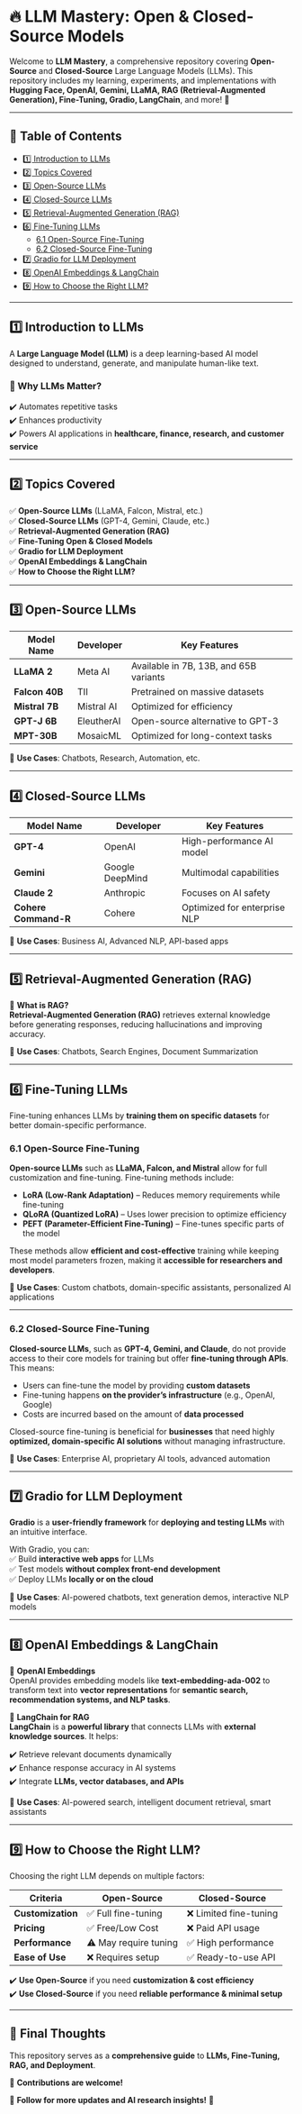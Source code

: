 # 🔥 LLM Mastery: Open & Closed-Source Models  

Welcome to **LLM Mastery**, a comprehensive repository covering **Open-Source** and **Closed-Source** Large Language Models (LLMs). This repository includes my learning, experiments, and implementations with **Hugging Face, OpenAI, Gemini, LLaMA, RAG (Retrieval-Augmented Generation), Fine-Tuning, Gradio, LangChain**, and more! 🚀  

---

## 📌 Table of Contents  

- [1️⃣ Introduction to LLMs](#1️⃣-introduction-to-llms)  
- [2️⃣ Topics Covered](#2️⃣-topics-covered)  
- [3️⃣ Open-Source LLMs](#3️⃣-open-source-llms)  
- [4️⃣ Closed-Source LLMs](#4️⃣-closed-source-llms)  
- [5️⃣ Retrieval-Augmented Generation (RAG)](#5️⃣-retrieval-augmented-generation-rag)  
- [6️⃣ Fine-Tuning LLMs](#6️⃣-fine-tuning-llms)  
  - [6.1 Open-Source Fine-Tuning](#61-open-source-fine-tuning)  
  - [6.2 Closed-Source Fine-Tuning](#62-closed-source-fine-tuning)  
- [7️⃣ Gradio for LLM Deployment](#7️⃣-gradio-for-llm-deployment)  
- [8️⃣ OpenAI Embeddings & LangChain](#8️⃣-openai-embeddings--langchain)  
- [9️⃣ How to Choose the Right LLM?](#9️⃣-how-to-choose-the-right-llm)  

---

## 1️⃣ Introduction to LLMs  

A **Large Language Model (LLM)** is a deep learning-based AI model designed to understand, generate, and manipulate human-like text.  

### 🔹 Why LLMs Matter?  
✔️ Automates repetitive tasks  
✔️ Enhances productivity  
✔️ Powers AI applications in **healthcare, finance, research, and customer service**  

---

## 2️⃣ Topics Covered  

✅ **Open-Source LLMs** (LLaMA, Falcon, Mistral, etc.)  
✅ **Closed-Source LLMs** (GPT-4, Gemini, Claude, etc.)  
✅ **Retrieval-Augmented Generation (RAG)**  
✅ **Fine-Tuning Open & Closed Models**  
✅ **Gradio for LLM Deployment**  
✅ **OpenAI Embeddings & LangChain**  
✅ **How to Choose the Right LLM?**  

---

## 3️⃣ Open-Source LLMs  

| Model Name    | Developer | Key Features |
|--------------|------------|--------------|
| **LLaMA 2** | Meta AI | Available in 7B, 13B, and 65B variants |
| **Falcon 40B** | TII | Pretrained on massive datasets |
| **Mistral 7B** | Mistral AI | Optimized for efficiency |
| **GPT-J 6B** | EleutherAI | Open-source alternative to GPT-3 |
| **MPT-30B** | MosaicML | Optimized for long-context tasks |

📌 **Use Cases**: Chatbots, Research, Automation, etc.  

---

## 4️⃣ Closed-Source LLMs  

| Model Name | Developer | Key Features |
|------------|-----------|--------------|
| **GPT-4** | OpenAI | High-performance AI model |
| **Gemini** | Google DeepMind | Multimodal capabilities |
| **Claude 2** | Anthropic | Focuses on AI safety |
| **Cohere Command-R** | Cohere | Optimized for enterprise NLP |

📌 **Use Cases**: Business AI, Advanced NLP, API-based apps  

---

## 5️⃣ Retrieval-Augmented Generation (RAG)  

🔹 **What is RAG?**  
**Retrieval-Augmented Generation (RAG)** retrieves external knowledge before generating responses, reducing hallucinations and improving accuracy.  

📌 **Use Cases**: Chatbots, Search Engines, Document Summarization  

---

## 6️⃣ Fine-Tuning LLMs  

Fine-tuning enhances LLMs by **training them on specific datasets** for better domain-specific performance.  

### **6.1 Open-Source Fine-Tuning**  

**Open-source LLMs** such as **LLaMA, Falcon, and Mistral** allow for full customization and fine-tuning. Fine-tuning methods include:  

- **LoRA (Low-Rank Adaptation)** – Reduces memory requirements while fine-tuning  
- **QLoRA (Quantized LoRA)** – Uses lower precision to optimize efficiency  
- **PEFT (Parameter-Efficient Fine-Tuning)** – Fine-tunes specific parts of the model  

These methods allow **efficient and cost-effective** training while keeping most model parameters frozen, making it **accessible for researchers and developers**.  

📌 **Use Cases**: Custom chatbots, domain-specific assistants, personalized AI applications  

---

### **6.2 Closed-Source Fine-Tuning**  

**Closed-source LLMs**, such as **GPT-4, Gemini, and Claude**, do not provide access to their core models for training but offer **fine-tuning through APIs**. This means:  

- Users can fine-tune the model by providing **custom datasets**  
- Fine-tuning happens **on the provider’s infrastructure** (e.g., OpenAI, Google)  
- Costs are incurred based on the amount of **data processed**  

Closed-source fine-tuning is beneficial for **businesses** that need highly **optimized, domain-specific AI solutions** without managing infrastructure.  

📌 **Use Cases**: Enterprise AI, proprietary AI tools, advanced automation  

---

## 7️⃣ Gradio for LLM Deployment  

**Gradio** is a **user-friendly framework** for **deploying and testing LLMs** with an intuitive interface.  

With Gradio, you can:  
✅ Build **interactive web apps** for LLMs  
✅ Test models **without complex front-end development**  
✅ Deploy LLMs **locally or on the cloud**  

📌 **Use Cases**: AI-powered chatbots, text generation demos, interactive NLP models  

---

## 8️⃣ OpenAI Embeddings & LangChain  

🔹 **OpenAI Embeddings**  
OpenAI provides embedding models like **text-embedding-ada-002** to transform text into **vector representations** for **semantic search, recommendation systems, and NLP tasks**.  

🔹 **LangChain for RAG**  
**LangChain** is a **powerful library** that connects LLMs with **external knowledge sources**. It helps:  

✔️ Retrieve relevant documents dynamically  
✔️ Enhance response accuracy in AI systems  
✔️ Integrate **LLMs, vector databases, and APIs**  

📌 **Use Cases**: AI-powered search, intelligent document retrieval, smart assistants  

---

## 9️⃣ How to Choose the Right LLM?  

Choosing the right LLM depends on multiple factors:  

| Criteria | Open-Source | Closed-Source |
|----------|------------|--------------|
| **Customization** | ✅ Full fine-tuning | ❌ Limited fine-tuning |
| **Pricing** | ✅ Free/Low Cost | ❌ Paid API usage |
| **Performance** | ⚠️ May require tuning | ✅ High performance |
| **Ease of Use** | ❌ Requires setup | ✅ Ready-to-use API |

✔️ **Use Open-Source** if you need **customization & cost efficiency**  
✔️ **Use Closed-Source** if you need **reliable performance & minimal setup**  

---

## 🎯 Final Thoughts  

This repository serves as a **comprehensive guide** to **LLMs, Fine-Tuning, RAG, and Deployment**.  

🤝 **Contributions are welcome!**  

📢 **Follow for more updates and AI research insights!** 🚀  
